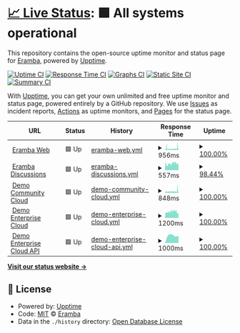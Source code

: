 # [📈 Live Status](https://eramba.github.io): <!--live status--> **🟩 All systems operational**

This repository contains the open-source uptime monitor and status page for [Eramba](http://www.eramba.org), powered by [Upptime](https://github.com/upptime/upptime).

[![Uptime CI](https://github.com/eramba/upptime/workflows/Uptime%20CI/badge.svg)](https://github.com/eramba/upptime/actions?query=workflow%3A%22Uptime+CI%22)
[![Response Time CI](https://github.com/eramba/upptime/workflows/Response%20Time%20CI/badge.svg)](https://github.com/eramba/upptime/actions?query=workflow%3A%22Response+Time+CI%22)
[![Graphs CI](https://github.com/eramba/upptime/workflows/Graphs%20CI/badge.svg)](https://github.com/eramba/upptime/actions?query=workflow%3A%22Graphs+CI%22)
[![Static Site CI](https://github.com/eramba/upptime/workflows/Static%20Site%20CI/badge.svg)](https://github.com/eramba/upptime/actions?query=workflow%3A%22Static+Site+CI%22)
[![Summary CI](https://github.com/eramba/upptime/workflows/Summary%20CI/badge.svg)](https://github.com/eramba/upptime/actions?query=workflow%3A%22Summary+CI%22)

With [Upptime](https://upptime.js.org), you can get your own unlimited and free uptime monitor and status page, powered entirely by a GitHub repository. We use [Issues](https://github.com/eramba/upptime/issues) as incident reports, [Actions](https://github.com/eramba/upptime/actions) as uptime monitors, and [Pages](https://eramba.github.io) for the status page.

<!--start: status pages-->
<!-- This summary is generated by Upptime (https://github.com/upptime/upptime) -->
<!-- Do not edit this manually, your changes will be overwritten -->
<!-- prettier-ignore -->
| URL | Status | History | Response Time | Uptime |
| --- | ------ | ------- | ------------- | ------ |
| <img alt="" src="https://icons.duckduckgo.com/ip3/www.eramba.org.ico" height="13"> [Eramba Web](https://www.eramba.org/about-us) | 🟩 Up | [eramba-web.yml](https://github.com/eramba/upptime/commits/HEAD/history/eramba-web.yml) | <details><summary><img alt="Response time graph" src="./graphs/eramba-web/response-time-week.png" height="20"> 956ms</summary><br><a href="https://eramba.github.io/upptime/history/eramba-web"><img alt="Response time 956" src="https://img.shields.io/endpoint?url=https%3A%2F%2Fraw.githubusercontent.com%2Feramba%2Fupptime%2FHEAD%2Fapi%2Feramba-web%2Fresponse-time.json"></a><br><a href="https://eramba.github.io/upptime/history/eramba-web"><img alt="24-hour response time 654" src="https://img.shields.io/endpoint?url=https%3A%2F%2Fraw.githubusercontent.com%2Feramba%2Fupptime%2FHEAD%2Fapi%2Feramba-web%2Fresponse-time-day.json"></a><br><a href="https://eramba.github.io/upptime/history/eramba-web"><img alt="7-day response time 956" src="https://img.shields.io/endpoint?url=https%3A%2F%2Fraw.githubusercontent.com%2Feramba%2Fupptime%2FHEAD%2Fapi%2Feramba-web%2Fresponse-time-week.json"></a><br><a href="https://eramba.github.io/upptime/history/eramba-web"><img alt="30-day response time 956" src="https://img.shields.io/endpoint?url=https%3A%2F%2Fraw.githubusercontent.com%2Feramba%2Fupptime%2FHEAD%2Fapi%2Feramba-web%2Fresponse-time-month.json"></a><br><a href="https://eramba.github.io/upptime/history/eramba-web"><img alt="1-year response time 956" src="https://img.shields.io/endpoint?url=https%3A%2F%2Fraw.githubusercontent.com%2Feramba%2Fupptime%2FHEAD%2Fapi%2Feramba-web%2Fresponse-time-year.json"></a></details> | <details><summary><a href="https://eramba.github.io/upptime/history/eramba-web">100.00%</a></summary><a href="https://eramba.github.io/upptime/history/eramba-web"><img alt="All-time uptime 100.00%" src="https://img.shields.io/endpoint?url=https%3A%2F%2Fraw.githubusercontent.com%2Feramba%2Fupptime%2FHEAD%2Fapi%2Feramba-web%2Fuptime.json"></a><br><a href="https://eramba.github.io/upptime/history/eramba-web"><img alt="24-hour uptime 100.00%" src="https://img.shields.io/endpoint?url=https%3A%2F%2Fraw.githubusercontent.com%2Feramba%2Fupptime%2FHEAD%2Fapi%2Feramba-web%2Fuptime-day.json"></a><br><a href="https://eramba.github.io/upptime/history/eramba-web"><img alt="7-day uptime 100.00%" src="https://img.shields.io/endpoint?url=https%3A%2F%2Fraw.githubusercontent.com%2Feramba%2Fupptime%2FHEAD%2Fapi%2Feramba-web%2Fuptime-week.json"></a><br><a href="https://eramba.github.io/upptime/history/eramba-web"><img alt="30-day uptime 100.00%" src="https://img.shields.io/endpoint?url=https%3A%2F%2Fraw.githubusercontent.com%2Feramba%2Fupptime%2FHEAD%2Fapi%2Feramba-web%2Fuptime-month.json"></a><br><a href="https://eramba.github.io/upptime/history/eramba-web"><img alt="1-year uptime 100.00%" src="https://img.shields.io/endpoint?url=https%3A%2F%2Fraw.githubusercontent.com%2Feramba%2Fupptime%2FHEAD%2Fapi%2Feramba-web%2Fuptime-year.json"></a></details>
| <img alt="" src="https://icons.duckduckgo.com/ip3/discussions.eramba.org.ico" height="13"> [Eramba Discussions](https://discussions.eramba.org/about) | 🟩 Up | [eramba-discussions.yml](https://github.com/eramba/upptime/commits/HEAD/history/eramba-discussions.yml) | <details><summary><img alt="Response time graph" src="./graphs/eramba-discussions/response-time-week.png" height="20"> 557ms</summary><br><a href="https://eramba.github.io/upptime/history/eramba-discussions"><img alt="Response time 557" src="https://img.shields.io/endpoint?url=https%3A%2F%2Fraw.githubusercontent.com%2Feramba%2Fupptime%2FHEAD%2Fapi%2Feramba-discussions%2Fresponse-time.json"></a><br><a href="https://eramba.github.io/upptime/history/eramba-discussions"><img alt="24-hour response time 320" src="https://img.shields.io/endpoint?url=https%3A%2F%2Fraw.githubusercontent.com%2Feramba%2Fupptime%2FHEAD%2Fapi%2Feramba-discussions%2Fresponse-time-day.json"></a><br><a href="https://eramba.github.io/upptime/history/eramba-discussions"><img alt="7-day response time 557" src="https://img.shields.io/endpoint?url=https%3A%2F%2Fraw.githubusercontent.com%2Feramba%2Fupptime%2FHEAD%2Fapi%2Feramba-discussions%2Fresponse-time-week.json"></a><br><a href="https://eramba.github.io/upptime/history/eramba-discussions"><img alt="30-day response time 557" src="https://img.shields.io/endpoint?url=https%3A%2F%2Fraw.githubusercontent.com%2Feramba%2Fupptime%2FHEAD%2Fapi%2Feramba-discussions%2Fresponse-time-month.json"></a><br><a href="https://eramba.github.io/upptime/history/eramba-discussions"><img alt="1-year response time 557" src="https://img.shields.io/endpoint?url=https%3A%2F%2Fraw.githubusercontent.com%2Feramba%2Fupptime%2FHEAD%2Fapi%2Feramba-discussions%2Fresponse-time-year.json"></a></details> | <details><summary><a href="https://eramba.github.io/upptime/history/eramba-discussions">98.44%</a></summary><a href="https://eramba.github.io/upptime/history/eramba-discussions"><img alt="All-time uptime 98.44%" src="https://img.shields.io/endpoint?url=https%3A%2F%2Fraw.githubusercontent.com%2Feramba%2Fupptime%2FHEAD%2Fapi%2Feramba-discussions%2Fuptime.json"></a><br><a href="https://eramba.github.io/upptime/history/eramba-discussions"><img alt="24-hour uptime 100.00%" src="https://img.shields.io/endpoint?url=https%3A%2F%2Fraw.githubusercontent.com%2Feramba%2Fupptime%2FHEAD%2Fapi%2Feramba-discussions%2Fuptime-day.json"></a><br><a href="https://eramba.github.io/upptime/history/eramba-discussions"><img alt="7-day uptime 98.44%" src="https://img.shields.io/endpoint?url=https%3A%2F%2Fraw.githubusercontent.com%2Feramba%2Fupptime%2FHEAD%2Fapi%2Feramba-discussions%2Fuptime-week.json"></a><br><a href="https://eramba.github.io/upptime/history/eramba-discussions"><img alt="30-day uptime 98.44%" src="https://img.shields.io/endpoint?url=https%3A%2F%2Fraw.githubusercontent.com%2Feramba%2Fupptime%2FHEAD%2Fapi%2Feramba-discussions%2Fuptime-month.json"></a><br><a href="https://eramba.github.io/upptime/history/eramba-discussions"><img alt="1-year uptime 98.44%" src="https://img.shields.io/endpoint?url=https%3A%2F%2Fraw.githubusercontent.com%2Feramba%2Fupptime%2FHEAD%2Fapi%2Feramba-discussions%2Fuptime-year.json"></a></details>
| <img alt="" src="https://icons.duckduckgo.com/ip3/demo.cloud.eramba.org.ico" height="13"> [Demo Community Cloud](https://demo.cloud.eramba.org/login) | 🟩 Up | [demo-community-cloud.yml](https://github.com/eramba/upptime/commits/HEAD/history/demo-community-cloud.yml) | <details><summary><img alt="Response time graph" src="./graphs/demo-community-cloud/response-time-week.png" height="20"> 848ms</summary><br><a href="https://eramba.github.io/upptime/history/demo-community-cloud"><img alt="Response time 848" src="https://img.shields.io/endpoint?url=https%3A%2F%2Fraw.githubusercontent.com%2Feramba%2Fupptime%2FHEAD%2Fapi%2Fdemo-community-cloud%2Fresponse-time.json"></a><br><a href="https://eramba.github.io/upptime/history/demo-community-cloud"><img alt="24-hour response time 469" src="https://img.shields.io/endpoint?url=https%3A%2F%2Fraw.githubusercontent.com%2Feramba%2Fupptime%2FHEAD%2Fapi%2Fdemo-community-cloud%2Fresponse-time-day.json"></a><br><a href="https://eramba.github.io/upptime/history/demo-community-cloud"><img alt="7-day response time 848" src="https://img.shields.io/endpoint?url=https%3A%2F%2Fraw.githubusercontent.com%2Feramba%2Fupptime%2FHEAD%2Fapi%2Fdemo-community-cloud%2Fresponse-time-week.json"></a><br><a href="https://eramba.github.io/upptime/history/demo-community-cloud"><img alt="30-day response time 848" src="https://img.shields.io/endpoint?url=https%3A%2F%2Fraw.githubusercontent.com%2Feramba%2Fupptime%2FHEAD%2Fapi%2Fdemo-community-cloud%2Fresponse-time-month.json"></a><br><a href="https://eramba.github.io/upptime/history/demo-community-cloud"><img alt="1-year response time 848" src="https://img.shields.io/endpoint?url=https%3A%2F%2Fraw.githubusercontent.com%2Feramba%2Fupptime%2FHEAD%2Fapi%2Fdemo-community-cloud%2Fresponse-time-year.json"></a></details> | <details><summary><a href="https://eramba.github.io/upptime/history/demo-community-cloud">100.00%</a></summary><a href="https://eramba.github.io/upptime/history/demo-community-cloud"><img alt="All-time uptime 100.00%" src="https://img.shields.io/endpoint?url=https%3A%2F%2Fraw.githubusercontent.com%2Feramba%2Fupptime%2FHEAD%2Fapi%2Fdemo-community-cloud%2Fuptime.json"></a><br><a href="https://eramba.github.io/upptime/history/demo-community-cloud"><img alt="24-hour uptime 100.00%" src="https://img.shields.io/endpoint?url=https%3A%2F%2Fraw.githubusercontent.com%2Feramba%2Fupptime%2FHEAD%2Fapi%2Fdemo-community-cloud%2Fuptime-day.json"></a><br><a href="https://eramba.github.io/upptime/history/demo-community-cloud"><img alt="7-day uptime 100.00%" src="https://img.shields.io/endpoint?url=https%3A%2F%2Fraw.githubusercontent.com%2Feramba%2Fupptime%2FHEAD%2Fapi%2Fdemo-community-cloud%2Fuptime-week.json"></a><br><a href="https://eramba.github.io/upptime/history/demo-community-cloud"><img alt="30-day uptime 100.00%" src="https://img.shields.io/endpoint?url=https%3A%2F%2Fraw.githubusercontent.com%2Feramba%2Fupptime%2FHEAD%2Fapi%2Fdemo-community-cloud%2Fuptime-month.json"></a><br><a href="https://eramba.github.io/upptime/history/demo-community-cloud"><img alt="1-year uptime 100.00%" src="https://img.shields.io/endpoint?url=https%3A%2F%2Fraw.githubusercontent.com%2Feramba%2Fupptime%2FHEAD%2Fapi%2Fdemo-community-cloud%2Fuptime-year.json"></a></details>
| <img alt="" src="https://icons.duckduckgo.com/ip3/demo-e.cloud.eramba.org.ico" height="13"> [Demo Enterprise Cloud](https://demo-e.cloud.eramba.org/login) | 🟩 Up | [demo-enterprise-cloud.yml](https://github.com/eramba/upptime/commits/HEAD/history/demo-enterprise-cloud.yml) | <details><summary><img alt="Response time graph" src="./graphs/demo-enterprise-cloud/response-time-week.png" height="20"> 1200ms</summary><br><a href="https://eramba.github.io/upptime/history/demo-enterprise-cloud"><img alt="Response time 1200" src="https://img.shields.io/endpoint?url=https%3A%2F%2Fraw.githubusercontent.com%2Feramba%2Fupptime%2FHEAD%2Fapi%2Fdemo-enterprise-cloud%2Fresponse-time.json"></a><br><a href="https://eramba.github.io/upptime/history/demo-enterprise-cloud"><img alt="24-hour response time 647" src="https://img.shields.io/endpoint?url=https%3A%2F%2Fraw.githubusercontent.com%2Feramba%2Fupptime%2FHEAD%2Fapi%2Fdemo-enterprise-cloud%2Fresponse-time-day.json"></a><br><a href="https://eramba.github.io/upptime/history/demo-enterprise-cloud"><img alt="7-day response time 1200" src="https://img.shields.io/endpoint?url=https%3A%2F%2Fraw.githubusercontent.com%2Feramba%2Fupptime%2FHEAD%2Fapi%2Fdemo-enterprise-cloud%2Fresponse-time-week.json"></a><br><a href="https://eramba.github.io/upptime/history/demo-enterprise-cloud"><img alt="30-day response time 1200" src="https://img.shields.io/endpoint?url=https%3A%2F%2Fraw.githubusercontent.com%2Feramba%2Fupptime%2FHEAD%2Fapi%2Fdemo-enterprise-cloud%2Fresponse-time-month.json"></a><br><a href="https://eramba.github.io/upptime/history/demo-enterprise-cloud"><img alt="1-year response time 1200" src="https://img.shields.io/endpoint?url=https%3A%2F%2Fraw.githubusercontent.com%2Feramba%2Fupptime%2FHEAD%2Fapi%2Fdemo-enterprise-cloud%2Fresponse-time-year.json"></a></details> | <details><summary><a href="https://eramba.github.io/upptime/history/demo-enterprise-cloud">100.00%</a></summary><a href="https://eramba.github.io/upptime/history/demo-enterprise-cloud"><img alt="All-time uptime 100.00%" src="https://img.shields.io/endpoint?url=https%3A%2F%2Fraw.githubusercontent.com%2Feramba%2Fupptime%2FHEAD%2Fapi%2Fdemo-enterprise-cloud%2Fuptime.json"></a><br><a href="https://eramba.github.io/upptime/history/demo-enterprise-cloud"><img alt="24-hour uptime 100.00%" src="https://img.shields.io/endpoint?url=https%3A%2F%2Fraw.githubusercontent.com%2Feramba%2Fupptime%2FHEAD%2Fapi%2Fdemo-enterprise-cloud%2Fuptime-day.json"></a><br><a href="https://eramba.github.io/upptime/history/demo-enterprise-cloud"><img alt="7-day uptime 100.00%" src="https://img.shields.io/endpoint?url=https%3A%2F%2Fraw.githubusercontent.com%2Feramba%2Fupptime%2FHEAD%2Fapi%2Fdemo-enterprise-cloud%2Fuptime-week.json"></a><br><a href="https://eramba.github.io/upptime/history/demo-enterprise-cloud"><img alt="30-day uptime 100.00%" src="https://img.shields.io/endpoint?url=https%3A%2F%2Fraw.githubusercontent.com%2Feramba%2Fupptime%2FHEAD%2Fapi%2Fdemo-enterprise-cloud%2Fuptime-month.json"></a><br><a href="https://eramba.github.io/upptime/history/demo-enterprise-cloud"><img alt="1-year uptime 100.00%" src="https://img.shields.io/endpoint?url=https%3A%2F%2Fraw.githubusercontent.com%2Feramba%2Fupptime%2FHEAD%2Fapi%2Fdemo-enterprise-cloud%2Fuptime-year.json"></a></details>
| <img alt="" src="https://icons.duckduckgo.com/ip3/demo-e.cloud.eramba.org.ico" height="13"> [Demo Enterprise Cloud API](https://demo-e.cloud.eramba.org/api/projects/index) | 🟩 Up | [demo-enterprise-cloud-api.yml](https://github.com/eramba/upptime/commits/HEAD/history/demo-enterprise-cloud-api.yml) | <details><summary><img alt="Response time graph" src="./graphs/demo-enterprise-cloud-api/response-time-week.png" height="20"> 1000ms</summary><br><a href="https://eramba.github.io/upptime/history/demo-enterprise-cloud-api"><img alt="Response time 1000" src="https://img.shields.io/endpoint?url=https%3A%2F%2Fraw.githubusercontent.com%2Feramba%2Fupptime%2FHEAD%2Fapi%2Fdemo-enterprise-cloud-api%2Fresponse-time.json"></a><br><a href="https://eramba.github.io/upptime/history/demo-enterprise-cloud-api"><img alt="24-hour response time 934" src="https://img.shields.io/endpoint?url=https%3A%2F%2Fraw.githubusercontent.com%2Feramba%2Fupptime%2FHEAD%2Fapi%2Fdemo-enterprise-cloud-api%2Fresponse-time-day.json"></a><br><a href="https://eramba.github.io/upptime/history/demo-enterprise-cloud-api"><img alt="7-day response time 1000" src="https://img.shields.io/endpoint?url=https%3A%2F%2Fraw.githubusercontent.com%2Feramba%2Fupptime%2FHEAD%2Fapi%2Fdemo-enterprise-cloud-api%2Fresponse-time-week.json"></a><br><a href="https://eramba.github.io/upptime/history/demo-enterprise-cloud-api"><img alt="30-day response time 1000" src="https://img.shields.io/endpoint?url=https%3A%2F%2Fraw.githubusercontent.com%2Feramba%2Fupptime%2FHEAD%2Fapi%2Fdemo-enterprise-cloud-api%2Fresponse-time-month.json"></a><br><a href="https://eramba.github.io/upptime/history/demo-enterprise-cloud-api"><img alt="1-year response time 1000" src="https://img.shields.io/endpoint?url=https%3A%2F%2Fraw.githubusercontent.com%2Feramba%2Fupptime%2FHEAD%2Fapi%2Fdemo-enterprise-cloud-api%2Fresponse-time-year.json"></a></details> | <details><summary><a href="https://eramba.github.io/upptime/history/demo-enterprise-cloud-api">100.00%</a></summary><a href="https://eramba.github.io/upptime/history/demo-enterprise-cloud-api"><img alt="All-time uptime 100.00%" src="https://img.shields.io/endpoint?url=https%3A%2F%2Fraw.githubusercontent.com%2Feramba%2Fupptime%2FHEAD%2Fapi%2Fdemo-enterprise-cloud-api%2Fuptime.json"></a><br><a href="https://eramba.github.io/upptime/history/demo-enterprise-cloud-api"><img alt="24-hour uptime 100.00%" src="https://img.shields.io/endpoint?url=https%3A%2F%2Fraw.githubusercontent.com%2Feramba%2Fupptime%2FHEAD%2Fapi%2Fdemo-enterprise-cloud-api%2Fuptime-day.json"></a><br><a href="https://eramba.github.io/upptime/history/demo-enterprise-cloud-api"><img alt="7-day uptime 100.00%" src="https://img.shields.io/endpoint?url=https%3A%2F%2Fraw.githubusercontent.com%2Feramba%2Fupptime%2FHEAD%2Fapi%2Fdemo-enterprise-cloud-api%2Fuptime-week.json"></a><br><a href="https://eramba.github.io/upptime/history/demo-enterprise-cloud-api"><img alt="30-day uptime 100.00%" src="https://img.shields.io/endpoint?url=https%3A%2F%2Fraw.githubusercontent.com%2Feramba%2Fupptime%2FHEAD%2Fapi%2Fdemo-enterprise-cloud-api%2Fuptime-month.json"></a><br><a href="https://eramba.github.io/upptime/history/demo-enterprise-cloud-api"><img alt="1-year uptime 100.00%" src="https://img.shields.io/endpoint?url=https%3A%2F%2Fraw.githubusercontent.com%2Feramba%2Fupptime%2FHEAD%2Fapi%2Fdemo-enterprise-cloud-api%2Fuptime-year.json"></a></details>

<!--end: status pages-->

[**Visit our status website →**](https://eramba.github.io)

## 📄 License

- Powered by: [Upptime](https://github.com/upptime/upptime)
- Code: [MIT](./LICENSE) © [Eramba](http://www.eramba.org)
- Data in the `./history` directory: [Open Database License](https://opendatacommons.org/licenses/odbl/1-0/)
